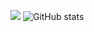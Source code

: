 [![](https://visitcount.itsvg.in/api?id=fizzrepo&label=Profile%20Views&color=0&icon=0&pretty=true)](https://visitcount.itsvg.in)
![GitHub stats](https://github-readme-stats.vercel.app/api?username=fizzrepo&theme=gotham&show_icons=true&count_private=true&hide_title=true&hide_border=true)
